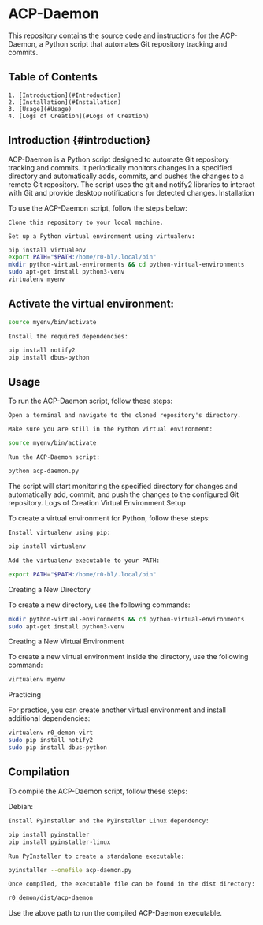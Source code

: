 # ACP-Daemon

This repository contains the source code and instructions for the ACP-Daemon, a Python script that automates Git repository tracking and commits.

## Table of Contents

    1. [Introduction](#Introduction)
    2. [Installation](#Installation)
    3. [Usage](#Usage)
    4. [Logs of Creation](#Logs of Creation)

## Introduction {#introduction}

ACP-Daemon is a Python script designed to automate Git repository tracking and commits. It periodically monitors changes in a specified directory and automatically adds, commits, and pushes the changes to a remote Git repository. The script uses the git and notify2 libraries to interact with Git and provide desktop notifications for detected changes.
Installation

To use the ACP-Daemon script, follow the steps below:

    Clone this repository to your local machine.

    Set up a Python virtual environment using virtualenv:

```bash
pip install virtualenv
export PATH="$PATH:/home/r0-bl/.local/bin"
mkdir python-virtual-environments && cd python-virtual-environments
sudo apt-get install python3-venv
virtualenv myenv
```

##    Activate the virtual environment:

```bash
source myenv/bin/activate
```
    Install the required dependencies:

```bash
pip install notify2
pip install dbus-python
```

## Usage

To run the ACP-Daemon script, follow these steps:

    Open a terminal and navigate to the cloned repository's directory.

    Make sure you are still in the Python virtual environment:

```bash
source myenv/bin/activate
```
    Run the ACP-Daemon script:

```bash
python acp-daemon.py
```

The script will start monitoring the specified directory for changes and automatically add, commit, and push the changes to the configured Git repository.
Logs of Creation
Virtual Environment Setup

To create a virtual environment for Python, follow these steps:

    Install virtualenv using pip:

```bash
pip install virtualenv
```
    Add the virtualenv executable to your PATH:

```bash
export PATH="$PATH:/home/r0-bl/.local/bin"
```

Creating a New Directory

To create a new directory, use the following commands:

```bash
mkdir python-virtual-environments && cd python-virtual-environments
sudo apt-get install python3-venv
```

Creating a New Virtual Environment

To create a new virtual environment inside the directory, use the following command:

```bash
virtualenv myenv
```

Practicing

For practice, you can create another virtual environment and install additional dependencies:

```bash
virtualenv r0_demon-virt
sudo pip install notify2
sudo pip install dbus-python
```

## Compilation

To compile the ACP-Daemon script, follow these steps:

Debian:

    Install PyInstaller and the PyInstaller Linux dependency:

```bash
pip install pyinstaller
pip install pyinstaller-linux
```
    Run PyInstaller to create a standalone executable:

```bash
pyinstaller --onefile acp-daemon.py
```
    Once compiled, the executable file can be found in the dist directory:

```bash
r0_demon/dist/acp-daemon
```
Use the above path to run the compiled ACP-Daemon executable.
